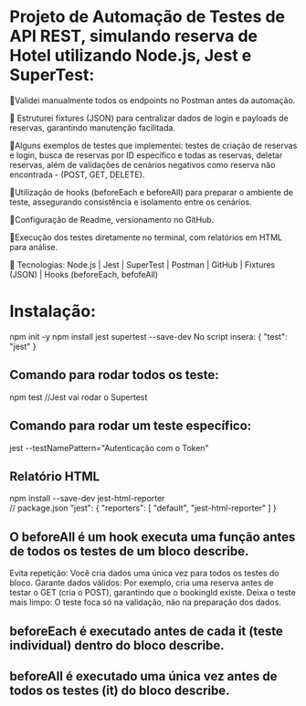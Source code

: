 # Projeto de Automação de Testes de API REST, simulando reserva de Hotel utilizando Node.js, Jest e SuperTest:

🔹Validei manualmente todos os endpoints no Postman antes da automação.

🔹 Estruturei fixtures (JSON) para centralizar dados de login e payloads de reservas, garantindo manutenção facilitada.

🔹Alguns exemplos de testes que implementei: testes de criação de reservas e login, busca de reservas por ID específico e todas as reservas, deletar reservas, além de validações de cenários negativos como reserva não encontrada - (POST, GET, DELETE).
 
🔹Utilização de hooks (beforeEach e beforeAll) para preparar o ambiente de teste, assegurando consistência e isolamento entre os cenários.

🔹Configuração de Readme, versionamento no GitHub.

🔹Execução dos testes diretamente no terminal, com relatórios em HTML para análise.

🔑 Tecnologias: Node.js | Jest | SuperTest | Postman | GitHub | Fixtures (JSON) | Hooks (beforeEach, befofeAll)

# Instalação:
  npm init -y
  npm install jest supertest --save-dev
  No script insera: {
    "test": "jest"
  }

## Comando para rodar todos os teste:
npm test  //Jest vai rodar o Supertest

## Comando para rodar um teste específico:
jest --testNamePattern="Autenticação com o Token"

## Relatório HTML
npm install --save-dev jest-html-reporter     
// package.json
 "jest": {
    "reporters": [
      "default",
      "jest-html-reporter"
    ]
  }

## O beforeAll é um hook executa uma função antes de todos os testes de um bloco describe.
  Evita repetição: Você cria dados uma única vez para todos os testes do bloco.
  Garante dados válidos: Por exemplo, cria uma reserva antes de testar o GET (cria o POST), garantindo que o bookingId existe.
  Deixa o teste mais limpo: O teste foca só na validação, não na preparação dos dados.

## beforeEach é executado antes de cada it (teste individual) dentro do bloco describe.
## beforeAll é executado uma única vez antes de todos os testes (it) do bloco describe.